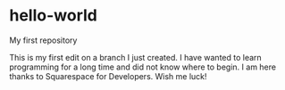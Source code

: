 # hello-world
My first repository

This is my first edit on a branch I just created. I have wanted to learn programming for a long time and did not know where to begin. I am here thanks to Squarespace for Developers. Wish me luck!
